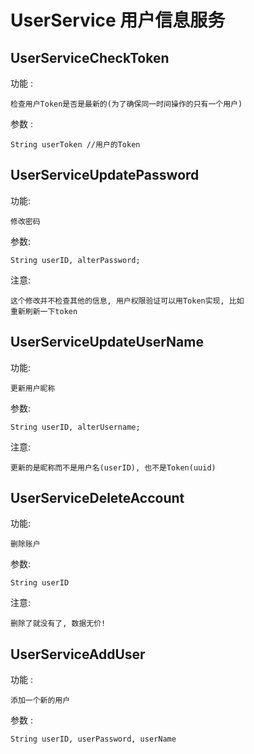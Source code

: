 # UserService 用户信息服务

## UserServiceCheckToken

功能 :

    检查用户Token是否是最新的(为了确保同一时间操作的只有一个用户)

参数 : 

    String userToken //用户的Token
    
## UserServiceUpdatePassword

功能: 
    
    修改密码
    
参数: 
    
    String userID, alterPassword;

注意: 

    这个修改并不检查其他的信息, 用户权限验证可以用Token实现, 比如
    重新刷新一下token

## UserServiceUpdateUserName

功能: 
    
    更新用户昵称
    
参数: 
    
    String userID, alterUsername;

注意: 

    更新的是昵称而不是用户名(userID), 也不是Token(uuid)

## UserServiceDeleteAccount


功能: 

    删除账户
   
参数: 

    String userID
    
注意:

    删除了就没有了, 数据无价! 
     
## UserServiceAddUser

功能 :
    
    添加一个新的用户
    
参数 :

    String userID, userPassword, userName